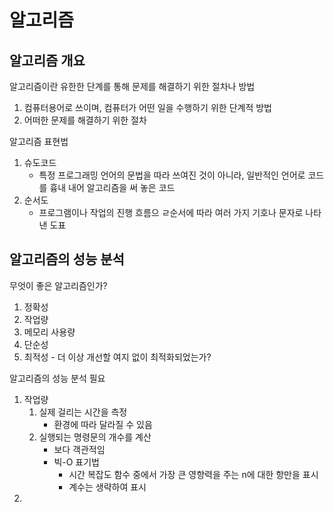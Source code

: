 # 알고리즘

## 알고리즘 개요

알고리즘이란 유한한 단계를 통해 문제를 해결하기 위한 절차나 방법

1. 컴퓨터용어로 쓰이며, 컴퓨터가 어떤 일을 수행하기 위한 단계적 방법
2. 어떠한 문제를 해결하기 위한 절차

알고리즘 표현법

1. 슈도코드
   - 특정 프로그래밍 언어의 문법을 따라 쓰여진 것이 아니라, 일반적인 언어로 코드를 흉내 내어 알고리즘을 써 놓은 코드
2. 순서도
   - 프로그램이나 작업의 진행 흐름으 ㄹ순서에 따라 여러 가지 기호나 문자로 나타낸 도표

## 알고리즘의 성능 분석

무엇이 좋은 알고리즘인가?

1. 정확성
2. 작업량
3. 메모리 사용량
4. 단순성
5. 최적성 - 더 이상 개선할 여지 없이 최적화되었는가?

알고리즘의 성능 분석 필요

1. 작업량
   1. 실제 걸리는 시간을 측정
      - 환경에 따라 달라질 수 있음
   2. 실행되는 명령문의 개수를 계산
      - 보다 객관적임
      - 빅-O 표기법
        - 시간 복잡도 함수 중에서 가장 큰 영향력을 주는 n에 대한 항만을 표시
        - 계수는 생략하여 표시
2. 